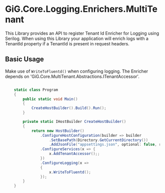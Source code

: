 # GiG.Core.Logging.Enrichers.MultiTenant

This Library provides an API to register Tenant Id Enricher for Logging using Serilog.
When using this Library your application will enrich logs with a TenantId property if a TenantId is present in request headers.

## Basic Usage

Make use of `WriteToFluentd()` when configuring logging. The Enricher depends on 'GiG.Core.MultiTenant.Abstractions.ITenantAccessor'.


```csharp

	static class Program
    {
        public static void Main()
        {
            CreateHostBuilder().Build().Run();
        }

        private static IHostBuilder CreateHostBuilder()
        {
            return new HostBuilder()
                .ConfigureHostConfiguration(builder => builder
                    .SetBasePath(Directory.GetCurrentDirectory())
                    .AddJsonFile("appsettings.json", optional: false, reloadOnChange: true))
				.ConfigureServices(x => {
                    x.AddTenantAccessor();;
                })
                .ConfigureLogging(x =>
				{
					x.WriteToFluentd();
				});
        }
    }

```
